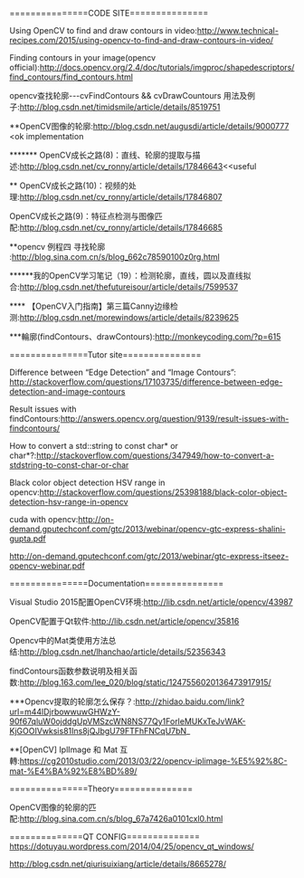===============CODE SITE===============

Using OpenCV to find and draw contours in video:http://www.technical-recipes.com/2015/using-opencv-to-find-and-draw-contours-in-video/

Finding contours in your image(opencv official):http://docs.opencv.org/2.4/doc/tutorials/imgproc/shapedescriptors/find_contours/find_contours.html

opencv查找轮廓---cvFindContours && cvDrawCountours 用法及例子:http://blog.csdn.net/timidsmile/article/details/8519751

 **OpenCV图像的轮廓:http://blog.csdn.net/augusdi/article/details/9000777 <ok implementation
 
******* OpenCV成长之路(8)：直线、轮廓的提取与描述:http://blog.csdn.net/cv_ronny/article/details/17846643<<useful


** OpenCV成长之路(10)：视频的处理:http://blog.csdn.net/cv_ronny/article/details/17846807

OpenCV成长之路(9)：特征点检测与图像匹配:http://blog.csdn.net/cv_ronny/article/details/17846685

**opencv 例程四 寻找轮廓 :http://blog.sina.com.cn/s/blog_662c78590100z0rg.html


******我的OpenCV学习笔记（19）：检测轮廓，直线，圆以及直线拟合:http://blog.csdn.net/thefutureisour/article/details/7599537

**** 【OpenCV入门指南】第三篇Canny边缘检测:http://blog.csdn.net/morewindows/article/details/8239625

***輪廓(findContours、drawContours):http://monkeycoding.com/?p=615


===============Tutor site===============

Difference between “Edge Detection” and “Image Contours”: http://stackoverflow.com/questions/17103735/difference-between-edge-detection-and-image-contours


Result issues with findContours:http://answers.opencv.org/question/9139/result-issues-with-findcontours/


How to convert a std::string to const char* or char*?:http://stackoverflow.com/questions/347949/how-to-convert-a-stdstring-to-const-char-or-char

Black color object detection HSV range in opencv:http://stackoverflow.com/questions/25398188/black-color-object-detection-hsv-range-in-opencv


cuda with opencv:http://on-demand.gputechconf.com/gtc/2013/webinar/opencv-gtc-express-shalini-gupta.pdf

http://on-demand.gputechconf.com/gtc/2013/webinar/gtc-express-itseez-opencv-webinar.pdf




===============Documentation===============

Visual Studio 2015配置OpenCV环境:http://lib.csdn.net/article/opencv/43987


OpenCV配置于Qt软件:http://lib.csdn.net/article/opencv/35816

 Opencv中的Mat类使用方法总结:http://blog.csdn.net/lhanchao/article/details/52356343
 
 findContours函数参数说明及相关函数:http://blog.163.com/lee_020/blog/static/1247556020136473917915/
 
 ***Opencv提取的轮廓怎么保存？:http://zhidao.baidu.com/link?url=m44lDjrbowwuwGHWzY-90f67qluW0ojddgUpVMSzcWN8NS77Qy1ForleMUKxTeJvWAK-KjGOOIVwksis81Ins8jQJbgU79FTFhFNCqU7bN_

**[OpenCV] IplImage 和 Mat 互轉:https://cg2010studio.com/2013/03/22/opencv-iplimage-%E5%92%8C-mat-%E4%BA%92%E8%BD%89/




===============Theory===============

OpenCV图像的轮廓的匹配:http://blog.sina.com.cn/s/blog_67a7426a0101cxl0.html

==============QT CONFIG==============
https://dotuyau.wordpress.com/2014/04/25/opencv_qt_windows/

http://blog.csdn.net/qiurisuixiang/article/details/8665278/




